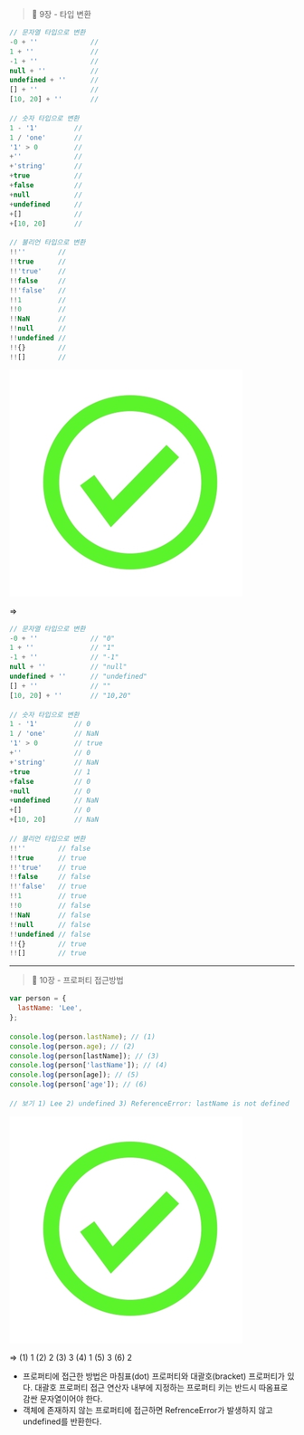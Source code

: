 > 📖 9장 - 타입 변환

```jsx
// 문자열 타입으로 변환
-0 + ''             //
1 + ''              //
-1 + ''             //
null + ''           //
undefined + ''      // 
[] + ''             // 
[10, 20] + ''       // 

// 숫자 타입으로 변환
1 - '1'         // 
1 / 'one'       // 
'1' > 0         // 
+''             // 
+'string'       // 
+true           // 
+false          // 
+null           // 
+undefined      // 
+[]             // 
+[10, 20]       // 

// 불리언 타입으로 변환
!!''        // 
!!true      // 
!!'true'    // 
!!false     // 
!!'false'   // 
!!1         // 
!!0         // 
!!NaN       // 
!!null      // 
!!undefined // 
!!{}        // 
!![]        // 
```

<img src="../answer.jpeg">

⇒

```jsx
// 문자열 타입으로 변환
-0 + ''             // "0"
1 + ''              // "1"
-1 + ''             // "-1"
null + ''           // "null"
undefined + ''      // "undefined"
[] + ''             // ""
[10, 20] + ''       // "10,20"

// 숫자 타입으로 변환
1 - '1'         // 0
1 / 'one'       // NaN
'1' > 0         // true
+''             // 0
+'string'       // NaN
+true           // 1
+false          // 0
+null           // 0
+undefined      // NaN
+[]             // 0
+[10, 20]       // NaN

// 불리언 타입으로 변환
!!''        // false
!!true      // true
!!'true'    // true
!!false     // false
!!'false'   // true
!!1         // true
!!0         // false
!!NaN       // false
!!null      // false
!!undefined // false
!!{}        // true
!![]        // true
```

* * *

> 📖 10장 - 프로퍼티 접근방법

```jsx
var person = {
  lastName: 'Lee',
};

console.log(person.lastName); // (1)
console.log(person.age); // (2)
console.log(person[lastName]); // (3)
console.log(person['lastName']); // (4)
console.log(person[age]); // (5)
console.log(person['age']); // (6)

// 보기 1) Lee 2) undefined 3) ReferenceError: lastName is not defined
```

<img src="../answer.jpeg">

⇒ (1) 1 (2) 2 (3) 3 (4) 1 (5) 3 (6) 2

- 프로퍼티에 접근한 방법은 마침표(dot) 프로퍼티와 대괄호(bracket) 프로퍼티가 있다. 대괄호 프로퍼티 접근 연산자 내부에 지정하는 프로퍼티 키는 반드시 따옴표로 감싼 문자열이어야 한다.
- 객체에 존재하지 않는 프로퍼티에 접근하면 RefrenceError가 발생하지 않고 undefined를 반환한다.
